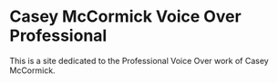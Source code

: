 Casey McCormick Voice Over Professional
==============
This is a site dedicated to the Professional Voice Over work of Casey McCormick.

